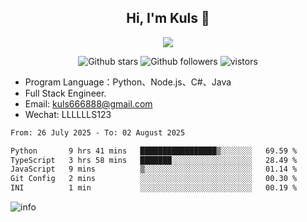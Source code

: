 <h2 align="center"> Hi, I'm Kuls 👋 </h2>
<p align="center">
    <p align="center">
        <img src=" https://avatars.githubusercontent.com/u/42165104?s=460&u=5c7fbf0bce7d4b38a15a44676e6f64b529e47598&v=4"/>
    </p>
    <p align="center">
      <img src="https://img.shields.io/github/stars/hellokuls?style=social" alt="Github stars" />
      <img src="https://img.shields.io/github/followers/hellokuls?style=social" alt="Github followers" />
      <img src="https://visitor-badge.glitch.me/badge?page_id=hellokuls.readme" alt="vistors" />
    </p>
</p>

- Program Language：Python、Node.js、C#、Java
- Full Stack Engineer.
- Email: kuls666888@gmail.com
- Wechat: LLLLLLS123

<!--START_SECTION:waka-->

```txt
From: 26 July 2025 - To: 02 August 2025

Python       9 hrs 41 mins   █████████████████▒░░░░░░░   69.59 %
TypeScript   3 hrs 58 mins   ███████░░░░░░░░░░░░░░░░░░   28.49 %
JavaScript   9 mins          ▒░░░░░░░░░░░░░░░░░░░░░░░░   01.14 %
Git Config   2 mins          ░░░░░░░░░░░░░░░░░░░░░░░░░   00.30 %
INI          1 min           ░░░░░░░░░░░░░░░░░░░░░░░░░   00.19 %
```

<!--END_SECTION:waka-->

![info](https://github-readme-stats.vercel.app/api?username=hellokuls&show_icons=true&count_private=true&hide=prs&theme=default_repocard)


